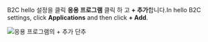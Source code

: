 <span data-ttu-id="a3b8f-101">B2C hello 설정을 클릭 **응용 프로그램** 클릭 하 고 **+ 추가**합니다.</span><span class="sxs-lookup"><span data-stu-id="a3b8f-101">In hello B2C settings, click **Applications** and then click **+ Add**.</span></span>

![응용 프로그램의 + 추가 단추](./media/active-directory-b2c-portal-add-application/b2c-applications-add.png)